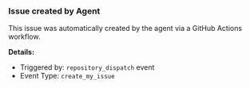 ### Issue created by Agent

This issue was automatically created by the agent via a GitHub Actions workflow.

**Details:**
- Triggered by: `repository_dispatch` event
- Event Type: `create_my_issue`

